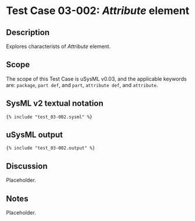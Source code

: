 # Test Case 03-002: *Attribute* element


## Description

Explores characterists of *Attribute* element.


## Scope

The scope of this Test Case is uSysML v0.03, and the applicable keywords
are: `package`, `part def`, and `part`, `attribute def`, and `attribute`.


## SysML v2 textual notation

```sysml
{% include "test_03-002.sysml" %}
```


## uSysML output

```
{% include "test_03-002.output" %}
```


## Discussion

Placeholder.

## Notes

Placeholder.
